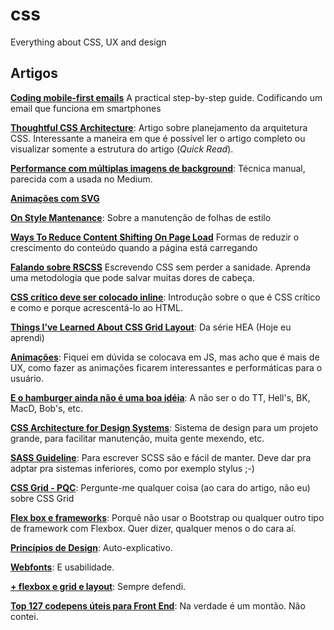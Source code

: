 # css
Everything about CSS, UX and design

## Artigos

[__Coding mobile-first emails__](https://medium.com/cm-engineering/coding-mobile-first-emails-1513ac4673e#.kxx2nm1h2) A practical step-by-step guide. Codificando um email que funciona em smartphones

[__Thoughtful CSS Architecture__](https://seesparkbox.com/foundry/thoughtful_css_architecture): Artigo sobre planejamento da arquitetura CSS. Interessante a maneira em que é possível ler o artigo completo ou visualizar somente a estrutura do artigo (_Quick Read_).

[__Performance com múltiplas imagens de background__](http://csswizardry.com/2016/10/improving-perceived-performance-with-multiple-background-images/): Técnica manual, parecida com a usada no Medium.

[__Animações com SVG__](https://www.oreilly.com/learning/introduction-to-svg-animation)

[__On Style Mantenance__](https://css-tricks.com/on-style-maintenance/): Sobre a manutenção de folhas de estilo

[__Ways To Reduce Content Shifting On Page Load__](https://www.smashingmagazine.com/2016/08/ways-to-reduce-content-shifting-on-page-load/) Formas de reduzir o crescimento do conteúdo quando a página está carregando

[__Falando sobre RSCSS__](https://willianjusten.com.br/falando-sobre-rscss/) Escrevendo CSS sem perder a sanidade. Aprenda uma metodologia que pode salvar muitas dores de cabeça.

[__CSS crítico deve ser colocado inline__](https://www.sitepoint.com/how-and-why-you-should-inline-your-critical-css/): Introdução sobre o que é CSS crítico e como e porque acrescentá-lo ao HTML.

[__Things I’ve Learned About CSS Grid Layout__](https://css-tricks.com/things-ive-learned-css-grid-layout): Da série HEA (Hoje eu aprendi)

[__Animações__](https://blog.gyrosco.pe/smooth-css-animations-7d8ffc2c1d29#.npi7bu4k4): Fiquei em dúvida se colocava em JS, mas acho que é mais de UX, como fazer as animações ficarem interessantes e performáticas para o usuário.

[__E o hamburger ainda não é uma boa idéia__](https://medium.com/@kollinz/hamburger-menu-alternatives-for-mobile-navigation-a3a3beb555b8#.ryi508cfa): A não ser o do TT, Hell's, BK, MacD, Bob's, etc.

[__CSS Architecture for Design Systems__](http://bradfrost.com/blog/post/css-architecture-for-design-systems/): Sistema de design para um projeto grande, para facilitar manutenção, muita gente mexendo, etc.

[__SASS Guideline__](https://sass-guidelin.es/): Para escrever SCSS são e fácil de manter. Deve dar pra adptar pra sistemas inferiores, como por exemplo stylus ;-)

[__CSS Grid - PQC__](https://github.com/rachelandrew/cssgrid-ama): Pergunte-me qualquer coisa (ao cara do artigo, não eu) sobre CSS Grid

[__Flex box e frameworks__](http://codepen.io/morganfeeney/post/dont-build-bootstrap-style-grid-systems-with-flexbox): Porquê não usar o Bootstrap ou qualquer outro tipo de framework com Flexbox. Quer dizer, qualquer menos o do cara aí.

[__Princípios de Design__](https://principles.adactio.com/): Auto-explicativo.

[__Webfonts__](http://meowni.ca/posts/web-fonts/): E usabilidade.

[__+ flexbox e grid e layout__](https://www.smashingmagazine.com/2016/11/css-grids-flexbox-and-box-alignment-our-new-system-for-web-layout/): Sempre defendi.

[__Top 127 codepens úteis para Front End__](http://codepen.io/collection/nMgKxJ/#): Na verdade é um montão. Não contei.
